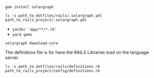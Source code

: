 `gem install solargraph`

`ls -s path_to_dotfiles/rails/.solargraph.yml path_to_rails_project/.solargraph.yml`

- `yardoc 'app/**/*.rb'`
- `yard gems`

`solargraph download-core`


The definitions file is for have the RAILS Libraries load on the language server.

`ls -s path_to_dotfiles/rails/definitions.rb path_to_rails_project/config/definitions.rb`
